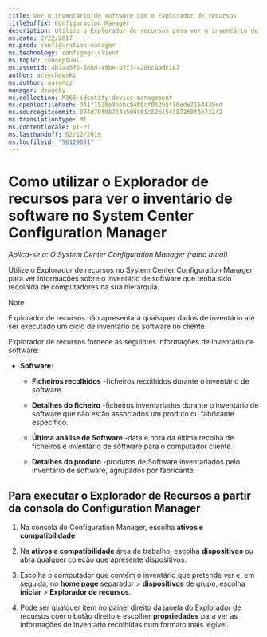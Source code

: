 ```yaml
---
title: Ver o inventário de software com o Explorador de recursos
titleSuffix: Configuration Manager
description: Utilize o Explorador de recursos para ver o inventário de software no System Center Configuration Manager.
ms.date: 2/22/2017
ms.prod: configuration-manager
ms.technology: configmgr-client
ms.topic: conceptual
ms.assetid: 4b7aa5f6-5ebd-49be-b7f3-4206caadc187
author: aczechowski
ms.author: aaroncz
manager: dougeby
ms.collection: M365-identity-device-management
ms.openlocfilehash: 341f1530e0b5bc9486cf062b5f16ede2154439ed
ms.sourcegitcommit: 874d78f08714a509f61c52b154387268f5b73242
ms.translationtype: MT
ms.contentlocale: pt-PT
ms.lasthandoff: 02/12/2019
ms.locfileid: "56129651"
---
```

# <a name="how-to-use-resource-explorer-to-view-software-inventory-in-system-center-configuration-manager"></a>Como utilizar o Explorador de recursos para ver o inventário de software no System Center Configuration Manager

*Aplica-se a: O System Center Configuration Manager (ramo atual)*

Utilize o Explorador de recursos no System Center Configuration Manager para ver informações sobre o inventário de software que tenha sido recolhida de computadores na sua hierarquia.  

> [!NOTE]  
>  Explorador de recursos não apresentará quaisquer dados de inventário até ser executado um ciclo de inventário de software no cliente.  

 Explorador de recursos fornece as seguintes informações de inventário de software:  

-   **Software**:  

    -   **Ficheiros recolhidos** -ficheiros recolhidos durante o inventário de software.  

    -   **Detalhes do ficheiro** -ficheiros inventariados durante o inventário de software que não estão associados um produto ou fabricante específico.  

    -   **Última análise de Software** -data e hora da última recolha de ficheiros e inventário de software para o computador cliente.  

    -   **Detalhes do produto** -produtos de Software inventariados pelo inventário de software, agrupados por fabricante.  

## <a name="to-run-resource-explorer-from-the-configuration-manager-console"></a>Para executar o Explorador de Recursos a partir da consola do Configuration Manager  

1.  Na consola do Configuration Manager, escolha **ativos e compatibilidade**

2.  Na **ativos e compatibilidade** área de trabalho, escolha **dispositivos** ou abra qualquer coleção que apresente dispositivos.  

3.  Escolha o computador que contém o inventário que pretende ver e, em seguida, no **home page** separador > **dispositivos** de grupo, escolha **iniciar**  >   **Explorador de recursos**.

4.  Pode ser qualquer item no painel direito da janela do Explorador de recursos com o botão direito e escolher **propriedades** para ver as informações de inventário recolhidas num formato mais legível.  
 
